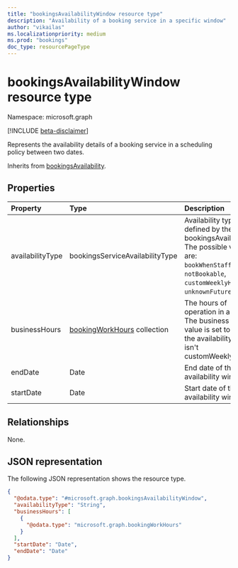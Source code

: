 ```yaml
---
title: "bookingsAvailabilityWindow resource type"
description: "Availability of a booking service in a specific window"
author: "vikailas"
ms.localizationpriority: medium
ms.prod: "bookings"
doc_type: resourcePageType
---
```


# bookingsAvailabilityWindow resource type

Namespace: microsoft.graph

[!INCLUDE [beta-disclaimer](../../includes/beta-disclaimer.md)]

Represents the availability details of a booking service in a scheduling policy between two dates.

Inherits from [bookingsAvailability](../resources/bookingsavailability.md).

## Properties
|Property|Type|Description|
|:---|:---|:---|
|availabilityType|bookingsServiceAvailabilityType|Availability type defined by the given bookingsAvailability. The possible values are: `bookWhenStaffAreFree`, `notBookable`, `customWeeklyHours`, `unknownFutureValue`.|
|businessHours|[bookingWorkHours](../resources/bookingworkhours.md) collection|The hours of operation in a week. The business hours value is set to null if the availability type isn't customWeeklyHours.|
|endDate|Date|End date of the availability window|
|startDate|Date|Start date of the availability window|

## Relationships
None.

## JSON representation
The following JSON representation shows the resource type.
<!-- {
  "blockType": "resource",
  "@odata.type": "microsoft.graph.bookingsAvailabilityWindow"
}
-->
``` json
{
  "@odata.type": "#microsoft.graph.bookingsAvailabilityWindow",
  "availabilityType": "String",
  "businessHours": [
    {
      "@odata.type": "microsoft.graph.bookingWorkHours"
    }
  ],
  "startDate": "Date",
  "endDate": "Date"
}
```

